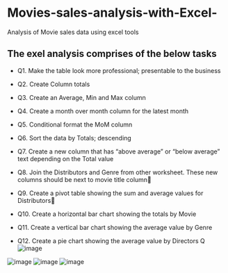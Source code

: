 # Movies-sales-analysis-with-Excel-
Analysis of Movie sales data using excel tools

## The exel analysis comprises of the below tasks

* Q1. Make the table look more professional; presentable to the business

* Q2. Create Column totals

* Q3. Create an Average, Min and Max column

* Q4. Create a month over month column for the latest month

* Q5. Conditional format the MoM column

* Q6. Sort the data by Totals; descending

* Q7. Create a new column that has “above average” or “below average” text depending on the Total value

* Q8. Join the Distributors and Genre from other worksheet. These new columns should be next to movie title column
* Q9. Create a pivot table showing the sum and average values for Distributors
* Q10. Create a horizontal bar chart showing the totals by Movie

* Q11. Create a vertical bar chart showing the average value by Genre

* Q12. Create a pie chart showing the average value by Directors
Q![image](https://user-images.githubusercontent.com/123555259/218714593-d6006c4c-ef83-4c08-8d78-c68393e210a2.png)

![image](https://user-images.githubusercontent.com/123555259/218715051-d7ace1fa-5999-4b32-8c30-c15d73b1beaa.png)
![image](https://user-images.githubusercontent.com/123555259/218715203-64e8ef08-7ae0-4dae-88b0-cbff863b2bf3.png)
![image](https://user-images.githubusercontent.com/123555259/218715305-ebb983d6-e503-4f51-85ee-6c25bd65a6bc.png)
